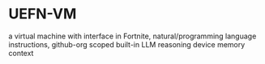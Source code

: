 # UEFN-VM
a virtual machine with interface in Fortnite, natural/programming language instructions, github-org scoped built-in LLM reasoning device memory context
